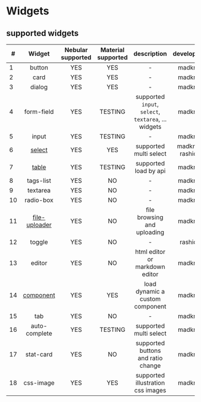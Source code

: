 # Widgets


## supported widgets

|**#**|**Widget**|**Nebular supported**|**Material supported**|**description**|**developers**|
|---|:-------:|:----:|:----:|:-----------:|:-------:|
|1|button|YES|YES|-|madkne|
|2|card|YES|YES|-|madkne|
|3|dialog|YES|YES|-|madkne|
|4|form-field|YES|TESTING|supported `input`, `select`, `textarea`, ... widgets|madkne|
|5|input|YES|TESTING|-|madkne|
|6|[select](./select.md)|YES|YES|supported multi select|madkne, rashidi|
|7|[table](./table.md)|YES|TESTING|supported load by api|madkne|
|8|tags-list|YES|NO|-|madkne|
|9|textarea|YES|NO|-|madkne|
|10|radio-box|YES|NO|-|madkne|
|11|[file-uploader](./file_uploader.md)|YES|NO|file browsing and uploading|madkne|
|12|toggle|YES|NO|-|rashidi|
|13|editor|YES|NO|html editor or markdown editor|madkne|
|14|[component](./component.md)|YES|YES|load dynamic a custom component|madkne|
|15|tab|YES|NO|-|madkne|
|16|auto-complete|YES|TESTING|supported multi select|madkne|
|17|stat-card|YES|NO|supported buttons and ratio change|madkne|
|18|css-image|YES|YES|supported illustration css images|madkne|

<!-- |16|date-picker|YES|-|rashidi| -->